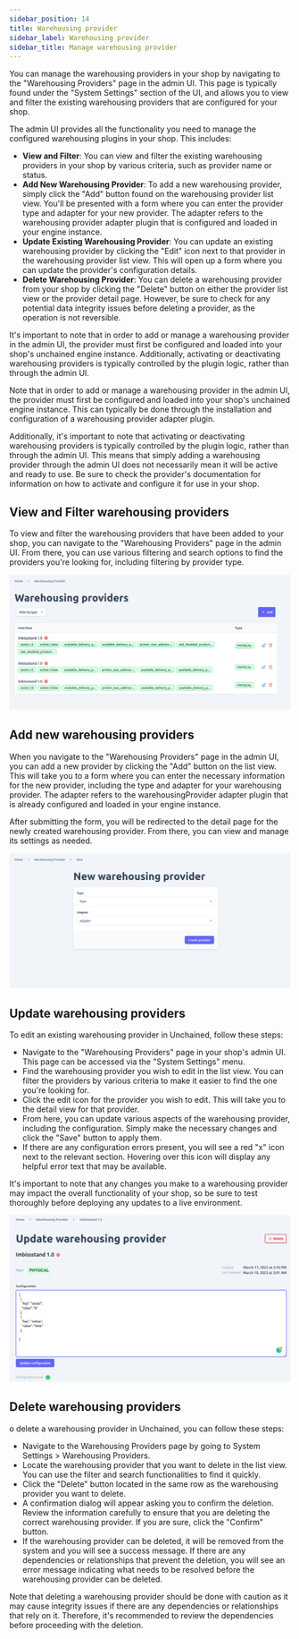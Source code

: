 ```yaml
---
sidebar_position: 14
title: Warehousing provider
sidebar_label: Warehousing provider
sidebar_title: Manage warehousing provider
---
```


You can manage the warehousing providers in your shop by navigating to the "Warehousing Providers" page in the admin UI. This page is typically found under the "System Settings" section of the UI, and allows you to view and filter the existing warehousing providers that are configured for your shop.

The admin UI provides all the functionality you need to manage the configured warehousing plugins in your shop. This includes:
- **View and Filter**: You can view and filter the existing warehousing providers in your shop by various criteria, such as provider name or status.
- **Add New Warehousing Provider**: To add a new warehousing provider, simply click the "Add" button found on the warehousing provider list view. You'll be presented with a form where you can enter the provider type and adapter for your new provider. The adapter refers to the warehousing provider adapter plugin that is configured and loaded in your engine instance.
- **Update Existing Warehousing Provider**: You can update an existing warehousing provider by clicking the "Edit" icon next to that provider in the warehousing provider list view. This will open up a form where you can update the provider's configuration details.
- **Delete Warehousing Provider**: You can delete a warehousing provider from your shop by clicking the "Delete" button on either the provider list view or the provider detail page. However, be sure to check for any potential data integrity issues before deleting a provider, as the operation is not reversible.

It's important to note that in order to add or manage a warehousing provider in the admin UI, the provider must first be configured and loaded into your shop's unchained engine instance. Additionally, activating or deactivating warehousing providers is typically controlled by the plugin logic, rather than through the admin UI.


Note that in order to add or manage a warehousing provider in the admin UI, the provider must first be configured and loaded into your shop's unchained engine instance. This can typically be done through the installation and configuration of a warehousing provider adapter plugin.

Additionally, it's important to note that activating or deactivating warehousing providers is typically controlled by the plugin logic, rather than through the admin UI. This means that simply adding a warehousing provider through the admin UI does not necessarily mean it will be active and ready to use. Be sure to check the provider's documentation for information on how to activate and configure it for use in your shop.

## View and Filter warehousing providers
To view and filter the warehousing providers that have been added to your shop, you can navigate to the "Warehousing Providers" page in the admin UI. From there, you can use various filtering and search options to find the providers you're looking for, including filtering by provider type.

![diagram](../assets/warehousing-provider-list.png)
## Add new warehousing providers
When you navigate to the "Warehousing Providers" page in the admin UI, you can add a new provider by clicking the "Add" button on the list view. This will take you to a form where you can enter the necessary information for the new provider, including the type and adapter for your warehousing provider. The adapter refers to the warehousingProvider adapter plugin that is already configured and loaded in your engine instance.

After submitting the form, you will be redirected to the detail page for the newly created warehousing provider. From there, you can view and manage its settings as needed.

![diagram](../assets/new-warehousing-provider.png)
## Update warehousing providers
To edit an existing warehousing provider in Unchained, follow these steps:
- Navigate to the "Warehousing Providers" page in your shop's admin UI. This page can be accessed via the "System Settings" menu.
- Find the warehousing provider you wish to edit in the list view. You can filter the providers by various criteria to make it easier to find the one you're looking for.
- Click the edit icon for the provider you wish to edit. This will take you to the detail view for that provider.
- From here, you can update various aspects of the warehousing provider, including the configuration. Simply make the necessary changes and click the "Save" button to apply them.
- If there are any configuration errors present, you will see a red "x" icon next to the relevant section. Hovering over this icon will display any helpful error text that may be available.

It's important to note that any changes you make to a warehousing provider may impact the overall functionality of your shop, so be sure to test thoroughly before deploying any updates to a live environment.

![diagram](../assets/edit-warehousing-provider.png)
## Delete warehousing providers

o delete a warehousing provider in Unchained, you can follow these steps:
- Navigate to the Warehousing Providers page by going to System Settings > Warehousing Providers.
- Locate the warehousing provider that you want to delete in the list view. You can use the filter and search functionalities to find it quickly.
- Click the "Delete" button located in the same row as the warehousing provider you want to delete.
- A confirmation dialog will appear asking you to confirm the deletion. Review the information carefully to ensure that you are deleting the correct warehousing provider. If you are sure, click the "Confirm" button.
- If the warehousing provider can be deleted, it will be removed from the system and you will see a success message. If there are any dependencies or relationships that prevent the deletion, you will see an error message indicating what needs to be resolved before the warehousing provider can be deleted.

Note that deleting a warehousing provider should be done with caution as it may cause integrity issues if there are any dependencies or relationships that rely on it. Therefore, it's recommended to review the dependencies before proceeding with the deletion.
